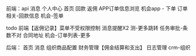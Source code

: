 前端：api
消息
个人中心
首页
回款
返佣
APP订单信息浏览
机会app - 下单
订单相关-回款信息
机会-签单

todo
前端【返佣记录】菜单不受权限控制
消息提醒X2
测-更多跳转
任务审批-条数不对
合同地址
机会-订单列表-更多

后端：
首页
消息
组织商品配置
财务管理【佣金结算和支出】
日志管理
crm-组织

